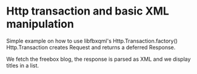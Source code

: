 # Http transaction and basic XML manipulation
Simple example on how to use libfbxqml's Http.Transaction.factory()
Http.Transaction creates Request and returns a deferred Response.

We fetch the freebox blog, the response is parsed as XML and we
display titles in a list.
